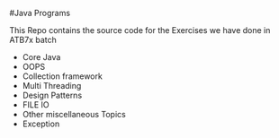 
#Java Programs



This Repo contains the source code for the Exercises we have done in ATB7x batch

- Core Java
- OOPS
- Collection framework
- Multi Threading
- Design Patterns
- FILE IO
- Other miscellaneous Topics
- Exception
